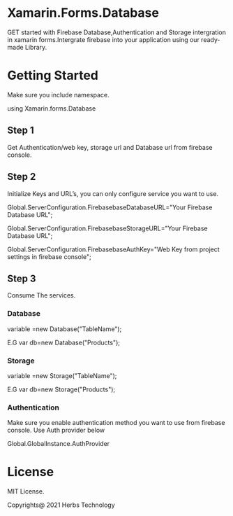 # Xamarin.Forms.Database
GET started with Firebase Database,Authentication and Storage intergration  in xamarin forms.Intergrate firebase into your application using our ready-made Library.

# Getting Started
Make sure you include namespace. 

using Xamarin.forms.Database

## Step 1
Get Authentication/web key, storage url and Database url from firebase console.

## Step 2
Initialize Keys and URL’s, you can only configure service you want to use.

Global.ServerConfiguration.FirebasebaseDatabaseURL="Your Firebase Database URL";

Global.ServerConfiguration.FirebasebaseStorageURL="Your Firebase Database URL";

Global.ServerConfiguration.FirebasebaseAuthKey="Web Key from project settings in firebase console";


## Step 3
Consume The services.	

### Database

variable =new Database<object>("TableName");

E.G
var db=new Database<Product>("Products");

### Storage

variable =new Storage("TableName");

E.G
var db=new Storage("Products");

### Authentication
Make sure you enable authentication method you want to use from firebase console.
Use Auth provider below 
  
Global.GlobalInstance.AuthProvider

  
# License 

MIT License.
  
Copyrights@ 2021 Herbs Technology

